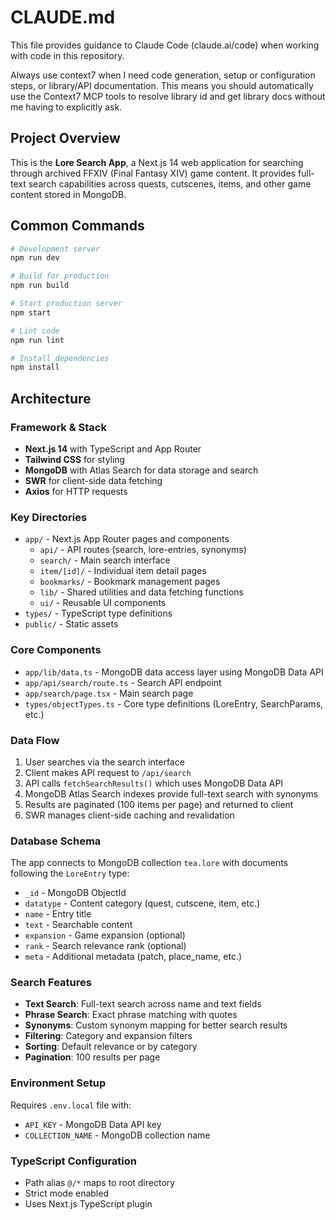 # CLAUDE.md

This file provides guidance to Claude Code (claude.ai/code) when working with code in this repository.

Always use context7 when I need code generation, setup or configuration steps, or
library/API documentation. This means you should automatically use the Context7 MCP
tools to resolve library id and get library docs without me having to explicitly ask.

## Project Overview

This is the **Lore Search App**, a Next.js 14 web application for searching through archived FFXIV (Final Fantasy XIV) game content. It provides full-text search capabilities across quests, cutscenes, items, and other game content stored in MongoDB.

## Common Commands

```bash
# Development server
npm run dev

# Build for production
npm run build

# Start production server
npm start

# Lint code
npm run lint

# Install dependencies
npm install
```

## Architecture

### Framework & Stack
- **Next.js 14** with TypeScript and App Router
- **Tailwind CSS** for styling
- **MongoDB** with Atlas Search for data storage and search
- **SWR** for client-side data fetching
- **Axios** for HTTP requests

### Key Directories
- `app/` - Next.js App Router pages and components
  - `api/` - API routes (search, lore-entries, synonyms)
  - `search/` - Main search interface
  - `item/[id]/` - Individual item detail pages
  - `bookmarks/` - Bookmark management pages
  - `lib/` - Shared utilities and data fetching functions
  - `ui/` - Reusable UI components
- `types/` - TypeScript type definitions
- `public/` - Static assets

### Core Components
- `app/lib/data.ts` - MongoDB data access layer using MongoDB Data API
- `app/api/search/route.ts` - Search API endpoint
- `app/search/page.tsx` - Main search page
- `types/objectTypes.ts` - Core type definitions (LoreEntry, SearchParams, etc.)

### Data Flow
1. User searches via the search interface
2. Client makes API request to `/api/search`
3. API calls `fetchSearchResults()` which uses MongoDB Data API
4. MongoDB Atlas Search indexes provide full-text search with synonyms
5. Results are paginated (100 items per page) and returned to client
6. SWR manages client-side caching and revalidation

### Database Schema
The app connects to MongoDB collection `tea.lore` with documents following the `LoreEntry` type:
- `_id` - MongoDB ObjectId
- `datatype` - Content category (quest, cutscene, item, etc.)
- `name` - Entry title
- `text` - Searchable content
- `expansion` - Game expansion (optional)
- `rank` - Search relevance rank (optional)
- `meta` - Additional metadata (patch, place_name, etc.)

### Search Features
- **Text Search**: Full-text search across name and text fields
- **Phrase Search**: Exact phrase matching with quotes
- **Synonyms**: Custom synonym mapping for better search results
- **Filtering**: Category and expansion filters
- **Sorting**: Default relevance or by category
- **Pagination**: 100 results per page

### Environment Setup
Requires `.env.local` file with:
- `API_KEY` - MongoDB Data API key
- `COLLECTION_NAME` - MongoDB collection name

### TypeScript Configuration
- Path alias `@/*` maps to root directory
- Strict mode enabled
- Uses Next.js TypeScript plugin